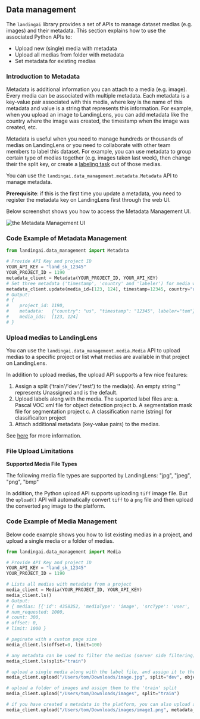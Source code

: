 ## Data management

The `landingai` library provides a set of APIs to manage dataset medias (e.g. images) and their metadata.
This section explains how to use the associated Python APIs to:

-   Upload new (single) media with metadata
-   Upload all medias from folder with metadata
-   Set metadata for existing medias


### Introduction to Metadata

Metadata is additional information you can attach to a media (e.g. image). Every media can be associated with multiple metadata. Each metadata is a key-value pair associated with this media, where key is the name of this metadata and value is a string that represents this information.
For example, when you upload an image to LandingLens, you can add metadata like the country where the image was created, the timestamp when the image was created, etc.

Metadata is useful when you need to manage hundreds or thousands of medias on LandingLens or you need to collaborate with other team members to label this dataset.
For example, you can use metadata to group certain type of medias together (e.g. images taken last week), then change their the split key, or create a [labeling task](https://support.landing.ai/landinglens/docs/agreement-based-labeling#send-labeling-tasks) out of those medias.

You can use the `landingai.data_management.metadata.Metadata` API to manage metadata.

**Prerequisite**: if this is the first time you update a metadata, you need to register the metadata key on LandingLens first through the web UI.

Below screenshot shows you how to access the Metadata Management UI.

![the Metadata Management UI](assets/Metadata_Management_UI.png)

### Code Example of Metadata Management

```python
from landingai.data_management import Metadata

# Provide API Key and project ID
YOUR_API_KEY = "land_sk_12345"
YOUR_PROJECT_ID = 1190
metadata_client = Metadata(YOUR_PROJECT_ID, YOUR_API_KEY)
# Set three metadata ('timestamp', 'country' and 'labeler') for media with id 123 and 124. 
metadata_client.update(media_id=[123, 124], timestamp=12345, country="us", labeler="tom")
# Output:
# {
#    project_id: 1190,
#    metadata:   {"country": "us", "timestamp": "12345", labeler="tom"},
#    media_ids:  [123, 124]
# }
```

### Upload medias to LandingLens

You can use the `landingai.data_management.media.Media` API to upload medias to a specific project or list what medias are available in that project on LandingLens.

In addition to upload medias, the upload API supports a few nice features:
1. Assign a split ('train'/'dev'/'test') to the media(s). An empty string '' represents Unassigned and is the default.
2. Upload labels along with the media. The suported label files are:
    a. Pascal VOC xml file for object detection project
    b. A segmentation mask file for segmentation project
    c. A classification name (string) for classificaiton project
3. Attach additional metadata (key-value pairs) to the medias.

See [here](https://support.landing.ai/landinglens/docs/uploading#upload-images-with-split-and-label-information) for more information.

### File Upload Limitations

**Supported Media File Types**

The following media file types are supported by LandingLens: "jpg", "jpeg", "png", "bmp"

In addition, the Python upload API supports uploading `tiff` image file. But the `upload()` API will automatically convert `tiff` to a `png` file and then upload the converted `png` image to the platform.

### Code Example of Media Management

Below code example shows you how to list existing medias in a project, and upload a single media or a folder of medias.

```python
from landingai.data_management import Media

# Provide API Key and project ID
YOUR_API_KEY = "land_sk_12345"
YOUR_PROJECT_ID = 1190

# Lists all medias with metadata from a project
media_client = Media(YOUR_PROJECT_ID, YOUR_API_KEY)
media_client.ls()
# Output:
# { medias: [{'id': 4358352, 'mediaType': 'image', 'srcType': 'user', 'srcName': 'Michal', 'properties': {'width': 258, 'height': 176}, 'name': 'n01443537_501.JPEG', 'uploadTime': '2020-09-15T22:29:01.338Z', 'metadata': {'split': 'train', 'source': 'prod'}, 'media_status': 'raw'}, ...],
# num_requested: 1000,
# count: 300,
# offset: 0,
# limit: 1000 }

# paginate with a custom page size
media_client.ls(offset=0, limit=100)

# any metadata can be used to filter the medias (server side filtering)
media_client.ls(split="train")

# upload a single media along with the label file, and assign it to the 'dev' split
media_client.upload("/Users/tom/Downloads/image.jpg", split="dev", object_detection_xml="/Users/tom/Downloads/image.xml")

# upload a folder of images and assign them to the 'train' split
media_client.upload("/Users/tom/Downloads/images", split="train")

# if you have created a metadata in the platform, you can also upload a value for that metadata
media_client.upload("/Users/tom/Downloads/images/image1.png", metadata_dict={"cloudy": "true"})
```
